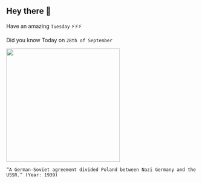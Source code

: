 ## Hey there 👋
Have an amazing `Tuesday` ⚡⚡⚡

Did you know Today on `28th of September`
 
 [<img src="https://upload.wikimedia.org/wikipedia/commons/thumb/4/4c/Ribbentrop-Molotov.svg/2000px-Ribbentrop-Molotov.svg.png" width="300" />](https://en.wikipedia.org/wiki/Molotov%E2%80%93Ribbentrop_Pact#:~:text=The%20Molotov%E2%80%93Ribbentrop%20Pact%20was,to%20partition%20Poland%20between%20them.) 
 ```
“A German-Soviet agreement divided Poland between Nazi Germany and the USSR.” (Year: 1939)
```
